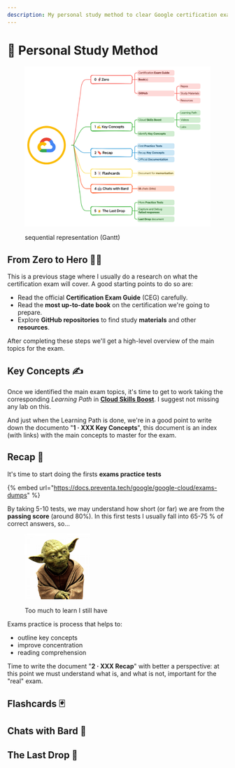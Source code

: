 ```yaml
---
description: My personal study method to clear Google certification exams
---
```


# 🔰 Personal Study Method

<figure><img src="../.gitbook/assets/image.png" alt=""><figcaption><p>sequential representation (Gantt)</p></figcaption></figure>

## From Zero to Hero 🦸‍♂️

This is a previous stage where I usually do a research on what the certification exam will cover. A good starting points to do so are:

* Read the official **Certification Exam Guide** (CEG) carefully.
* Read the **most up-to-date book** on the certification we're going to prepare.
* Explore **GitHub repositories** to find study **materials** and other **resources**.

After completing these steps we'll get a high-level overview of the main topics for the exam.

## Key Concepts ✍

Once we identified the main exam topics, it's time to get to work taking the corresponding _Learning Path_ in [**Cloud Skills Boost**](https://www.cloudskillsboost.google/). I suggest not missing any lab on this.

And just when the Learning Path is done, we're in a good point to write down the documento "**1 · XXX Key Concepts**", this document is an index (with links) with the main concepts to master for the exam.

## Recap 🔖

It's time to start doing the firsts **exams practice tests**&#x20;

{% embed url="https://docs.preventa.tech/google/google-cloud/exams-dumps" %}

By taking 5-10 tests, we may understand how short (or far) we are from the **passing score** (around 80%). In this first tests I usually fall into 65-75 % of correct answers, so...&#x20;

<figure><img src="../.gitbook/assets/yoda-png-transparent.png" alt="" width="150"><figcaption><p>Too much to learn I still have</p></figcaption></figure>

Exams practice is process that helps to:

* outline key concepts
* improve concentration&#x20;
* reading comprehension

Time to write the document "**2 · XXX Recap**" with better a perspective: at this point we must understand what is, and what is not, important for the "real" exam.&#x20;

## Flashcards 🃏



## Chats with Bard 🤖



## The Last Drop 🍺

